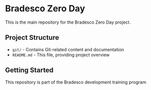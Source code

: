 ﻿# Bradesco Zero Day

This is the main repository for the Bradesco Zero Day project.

## Project Structure

- `git/` - Contains Git-related content and documentation
- `README.md` - This file, providing project overview

## Getting Started

This repository is part of the Bradesco development training program
